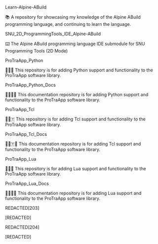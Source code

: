 
Learn-Alpine-ABuild

📚️ A repository for showcasing my knowledge of the Alpine ABuild programming language, and continuing to learn the language. 

SNU_2D_ProgrammingTools_IDE_Alpine-ABuild

⌨️ The Alpine ABuild programming language IDE submodule for SNU Programming Tools (2D Mode)

ProTraApp_Python

💾️🔄️🐍️ This repository is for adding Python support and functionality to the ProTraApp software library.

ProTraApp_Python_Docs

💾️🔄️🐍️📖️ This documentation repository is for adding Python support and functionality to the ProTraApp software library.

ProTraApp_Tcl

💾️🔄️🇹 This repository is for adding Tcl support and functionality to the ProTraApp software library.

ProTraApp_Tcl_Docs

💾️🔄️🇹📖️ This documentation repository is for adding Tcl support and functionality to the ProTraApp software library.

ProTraApp_Lua

💾️🔄️🌑️ This repository is for adding Lua support and functionality to the ProTraApp software library.

ProTraApp_Lua_Docs

💾️🔄️🌑️📖️ This documentation repository is for adding Lua support and functionality to the ProTraApp software library.

REDACTED[203]

[REDACTED]

REDACTED[204]

[REDACTED]

